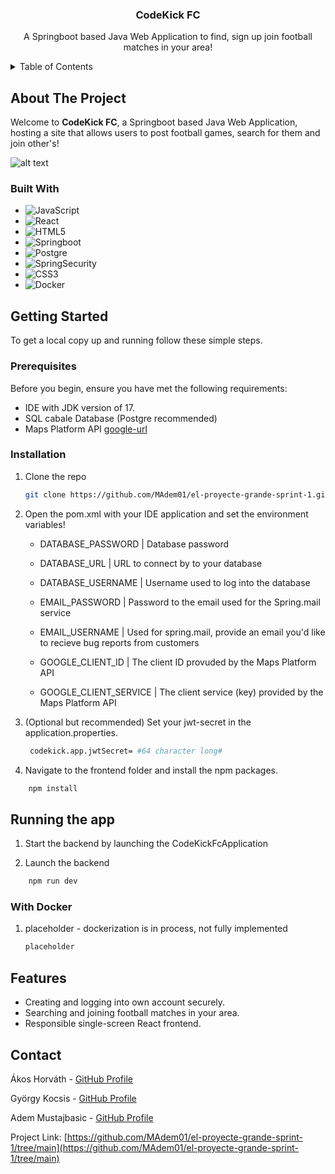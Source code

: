 <!-- PROJECT LOGO -->
<div align="center">
  <h3 align="center">CodeKick FC</h3>

  <p align="center">
    A Springboot based Java Web Application to find, sign up join football matches in your area!
  </p>
</div>



<!-- TABLE OF CONTENTS -->
<details>
  <summary>Table of Contents</summary>
  <ol>
    <li>
      <a href="#about-the-project">About The Project</a>
      <ul>
        <li><a href="#built-with">Built With</a></li>
      </ul>
    </li>
    <li>
      <a href="#getting-started">Getting Started</a>
      <ul>
        <li><a href="#prerequisites">Prerequisites</a></li>
        <li><a href="#installation">Installation</a></li>
      </ul>
    </li>
    <li>
      <a href="#running-the-app">Runnig the app</a>
      <ul>
        <li><a href="#with-docker">With Docker</a></li>
      </ul>
    </li>
    <li><a href="#contact">Contact</a></li>
  </ol>
</details>



<!-- ABOUT THE PROJECT -->
## About The Project

Welcome to **CodeKick FC**, a Springboot based Java Web Application, hosting a site that allows users to post football games, search for them and join other's!

![alt text](https://i.imgur.com/Yp6e8p8.png)

### Built With

* ![JavaScript][JavaScript-url]
* ![React][React-url]
* ![HTML5][HTML5-url]
* ![Springboot][boot-url]
* ![Postgre][postgre-url]
* ![SpringSecurity][security-url]
* ![CSS3][CSS3-url]
* ![Docker][Docker-url]



<!-- GETTING STARTED -->
## Getting Started

To get a local copy up and running follow these simple steps.

### Prerequisites

Before you begin, ensure you have met the following requirements:

* IDE with JDK version of 17.
* SQL cabale Database (Postgre recommended)
* Maps Platform API [google-url]

### Installation

1. Clone the repo
   ```sh
   git clone https://github.com/MAdem01/el-proyecte-grande-sprint-1.git
   ```

2. Open the pom.xml with your IDE application and set the environment variables!
   
    * DATABASE_PASSWORD | Database password
    * DATABASE_URL | URL to connect by to your database
    * DATABASE_USERNAME | Username used to log into the database

    * EMAIL_PASSWORD | Password to the email used for the Spring.mail service
    * EMAIL_USERNAME | Used for spring.mail, provide an email you'd like to recieve bug reports from customers

    * GOOGLE_CLIENT_ID | The client ID provuded by the Maps Platform API
    * GOOGLE_CLIENT_SERVICE | The client service (key) provided by the Maps Platform API
    

4. (Optional but recommended) Set your jwt-secret in the application.properties.
   ```sh
    codekick.app.jwtSecret= #64 character long#
   ```

5. Navigate to the frontend folder and install the npm packages.
```sh
    npm install
```
   
<!-- RUNNING THE APP -->
## Running the app
1. Start the backend by launching the CodeKickFcApplication

2. Launch the backend
```sh
    npm run dev
```
   
### With Docker
1. placeholder - dockerization is in process, not fully implemented
   ```sh
   placeholder
   ```

<!-- FEATURES -->
## Features
- Creating and logging into own account securely.
- Searching and joining football matches in your area.
- Responsible single-screen React frontend.

<!-- CONTACT -->
## Contact

Ákos Horváth - [GitHub Profile](https://github.com/Akoss08)

György Kocsis - [GitHub Profile](https://github.com/Scroll120)

Adem Mustajbasic - [GitHub Profile](https://github.com/MAdem01)


Project Link: [https://github.com/MAdem01/el-proyecte-grande-sprint-1/tree/main](https://github.com/MAdem01/el-proyecte-grande-sprint-1/tree/main)

<!-- MARKDOWN LINKS & IMAGES -->
<!-- https://www.markdownguide.org/basic-syntax/#reference-style-links -->
[React-url]: https://img.shields.io/badge/React-61DAFB?style=for-the-badge&logo=react&logoColor=black
[JavaScript-url]: https://img.shields.io/badge/JavaScript-F7DF1E?style=for-the-badge&logo=javascript&logoColor=black
[boot-url]: https://img.shields.io/badge/Spring_Boot-6DB33F?style=for-the-badge&logo=spring-boot&logoColor=white
[postgre-url]: https://img.shields.io/badge/PostgreSQL-316192?style=for-the-badge&logo=postgresql&logoColor=white
[HTML5-url]: https://img.shields.io/badge/HTML5-E34F26?style=for-the-badge&logo=html5&logoColor=white
[security-url]: https://img.shields.io/badge/Spring_Security-6DB33F?style=for-the-badge&logo=Spring-Security&logoColor=white
[CSS3-url]: https://img.shields.io/badge/CSS3-1572B6?style=for-the-badge&logo=css3&logoColor=white
[Docker-url]: https://img.shields.io/badge/docker-%230db7ed.svg?style=for-the-badge&logo=docker&logoColor=white
[google-url]: https://developers.google.com/maps/apis-by-platform
